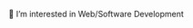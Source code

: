 👀 I’m interested in Web/Software Development

<!---
jax-01/jax-01 is a ✨ special ✨ repository because its `README.md` (this file) appears on your GitHub profile.
You can click the Preview link to take a look at your changes.
--->
